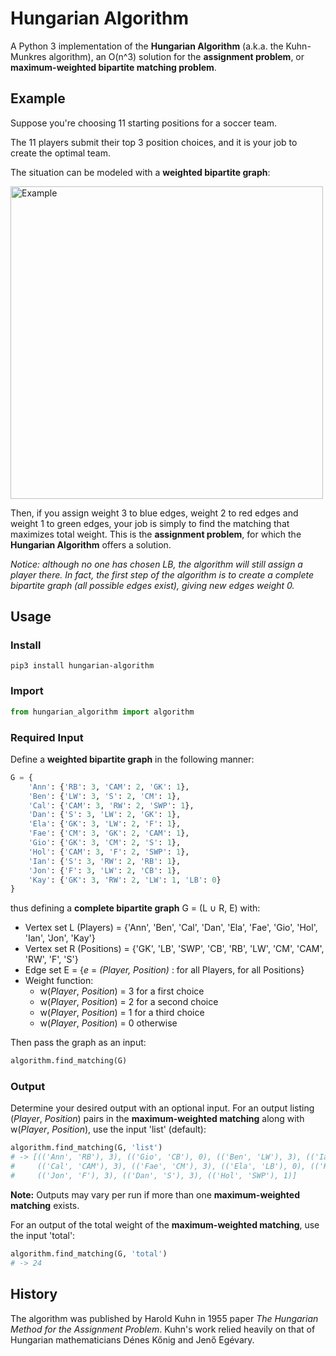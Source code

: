 # Hungarian Algorithm

A Python 3 implementation of the **Hungarian Algorithm** (a.k.a. the Kuhn-Munkres algorithm), an O(n^3) solution for the **assignment problem**, or **maximum-weighted bipartite matching problem**.

## Example

Suppose you're choosing 11 starting positions for a soccer team. 

The 11 players submit their top 3 position choices, and it is your job to create the optimal team.

The situation can be modeled with a **weighted bipartite graph**:

<img src="https://github.com/benchaplin/hungarian-algorithm/raw/master/soccer_ex.png" alt="Example" width="500"/>

Then, if you assign weight 3 to blue edges, weight 2 to red edges and weight 1 to green edges, your job is simply to find the matching that maximizes total weight. This is the **assignment problem**, for which the **Hungarian Algorithm** offers a solution.

*Notice: although no one has chosen LB, the algorithm will still assign a player there. In fact, the first step of the algorithm is to create a complete bipartite graph (all possible edges exist), giving new edges weight 0.*

## Usage

### Install

```
pip3 install hungarian-algorithm
```

### Import 

```python
from hungarian_algorithm import algorithm
```
### Required Input

Define a **weighted bipartite graph** in the following manner:

```python
G = {
	'Ann': {'RB': 3, 'CAM': 2, 'GK': 1},
	'Ben': {'LW': 3, 'S': 2, 'CM': 1},
	'Cal': {'CAM': 3, 'RW': 2, 'SWP': 1},
	'Dan': {'S': 3, 'LW': 2, 'GK': 1},
	'Ela': {'GK': 3, 'LW': 2, 'F': 1},
	'Fae': {'CM': 3, 'GK': 2, 'CAM': 1},
	'Gio': {'GK': 3, 'CM': 2, 'S': 1},
	'Hol': {'CAM': 3, 'F': 2, 'SWP': 1},
	'Ian': {'S': 3, 'RW': 2, 'RB': 1},
	'Jon': {'F': 3, 'LW': 2, 'CB': 1},
	'Kay': {'GK': 3, 'RW': 2, 'LW': 1, 'LB': 0}
}
```

thus defining a **complete bipartite graph** G = (L &#8746; R, E) with:

* Vertex set L (Players) = {'Ann', 'Ben', 'Cal', 'Dan', 'Ela', 'Fae', 'Gio', 'Hol', 'Ian', 'Jon', 'Kay'}
* Vertex set R (Positions) = {'GK', 'LB', 'SWP', 'CB', 'RB', 'LW', 'CM', 'CAM', 'RW', 'F', 'S'}
* Edge set E = {*e* = *(Player, Position)* : for all Players, for all Positions}
* Weight function:
	* w(*Player*, *Position*) = 3 for a first choice
	* w(*Player*, *Position*) = 2 for a second choice
	* w(*Player*, *Position*) = 1 for a third choice
	* w(*Player*, *Position*) = 0 otherwise

Then pass the graph as an input:

```python
algorithm.find_matching(G)
```

### Output

Determine your desired output with an optional input. For an output listing (*Player*, *Position*) pairs in the **maximum-weighted matching** along with w(*Player*, *Position*), use the input 'list' (default):

```python
algorithm.find_matching(G, 'list')
# -> [(('Ann', 'RB'), 3), (('Gio', 'CB'), 0), (('Ben', 'LW'), 3), (('Ian', 'RW'), 2), 
#     (('Cal', 'CAM'), 3), (('Fae', 'CM'), 3), (('Ela', 'LB'), 0), (('Kay', 'GK'), 3), 
#     (('Jon', 'F'), 3), (('Dan', 'S'), 3), (('Hol', 'SWP'), 1)]
```

**Note:** Outputs may vary per run if more than one **maximum-weighted matching** exists.

For an output of the total weight of the **maximum-weighted matching**, use the input 'total':

```python
algorithm.find_matching(G, 'total')
# -> 24
```

## History

The algorithm was published by Harold Kuhn in 1955 paper *The Hungarian Method for the Assignment Problem*. Kuhn's work relied heavily on that of Hungarian mathematicians D&eacute;nes K&#337;nig and Jen&#337; Eg&eacute;vary.
